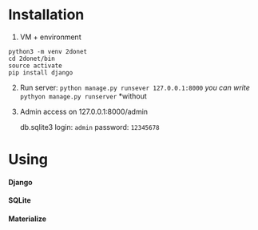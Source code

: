 # Installation
1. VM + environment 
```
python3 -m venv 2donet
cd 2donet/bin
source activate
pip install django 
```

2. Run server:
        `python manage.py runsever 127.0.0.1:8000` *you can write* `pythyon manage.py runserver` *without 
3. Admin access on 127.0.0.1:8000/admin

    db.sqlite3
    login:
        `admin`
    password:
        `12345678`

# Using
#### Django
#### SQLite
#### Materialize
